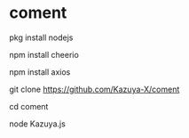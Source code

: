 # coment

pkg install nodejs

npm install cheerio

npm install axios

git clone https://github.com/Kazuya-X/coment

cd coment

node Kazuya.js
